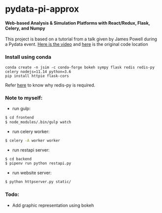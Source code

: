 # pydata-pi-approx
#### Web-based Analysis &amp; Simulation Platforms with React/Redux, Flask, Celery, and Numpy
 
This project is based on a tutorial from a talk given by James Powell during a Pydata event.
[Here is the video](https://youtu.be/eEXKIp8h0T0) and [here](https://www.dropbox.com/sh/yus0uz132xeb7cs/AACw9MuHD6VZ0wMPtPrnvK1Ya?dl=0) is the original code location

### Install using conda
```
conda create -n jsim -c conda-forge bokeh sympy flask redis redis-py celery nodejs=11.14 python=3.6
pip install httpie flask-cors
```

Refer [here](https://stackoverflow.com/questions/55483235/redis-installation-using-conda-not-working-modulenotfounderror-no-module-named) to know why redis-py is required.



### Note to myself:
- run gulp:
```bash
$ cd frontend
$ node_modules/.bin/gulp watch
```

- run celery worker:
```bash
$ celery -A worker worker 
```

- run restapi server:
```bash
$ cd backend
$ pipenv run python restapi.py
```

- run website server:
```bash
$ python httpserver.py static/
```

### Todo:
- Add graphic representation using bokeh
